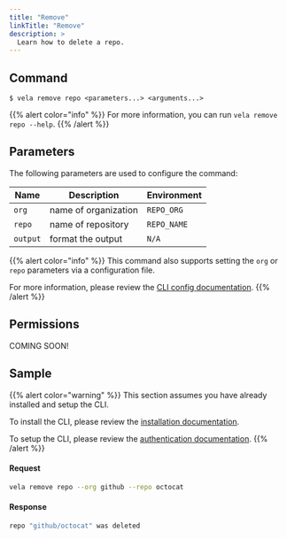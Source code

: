 ```yaml
---
title: "Remove"
linkTitle: "Remove"
description: >
  Learn how to delete a repo.
---
```


## Command

```
$ vela remove repo <parameters...> <arguments...>
```

{{% alert color="info" %}}
For more information, you can run `vela remove repo --help`.
{{% /alert %}}

## Parameters

The following parameters are used to configure the command:

| Name     | Description          | Environment |
| -------- | -------------------- | ----------- |
| `org`    | name of organization | `REPO_ORG`  |
| `repo`   | name of repository   | `REPO_NAME` |
| `output` | format the output    | `N/A`       |

{{% alert color="info" %}}
This command also supports setting the `org` or `repo` parameters via a configuration file.

For more information, please review the [CLI config documentation](/docs/cli/config).
{{% /alert %}}

## Permissions

COMING SOON!

## Sample

{{% alert color="warning" %}}
This section assumes you have already installed and setup the CLI.

To install the CLI, please review the [installation documentation](/docs/cli/install).

To setup the CLI, please review the [authentication documentation](/docs/cli/authentication).
{{% /alert %}}

#### Request

```sh
vela remove repo --org github --repo octocat
```

#### Response

```sh
repo "github/octocat" was deleted
```

